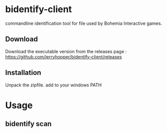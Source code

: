 # bidentify-client

commandline identification tool for file used by Bohemia Interactive games.


## Download
Download the executable version from the releases page : https://github.com/jerryhopper/bidentify-client/releases

## Installation
Unpack the zipfile.
add to your windows PATH


# Usage


## bidentify scan

